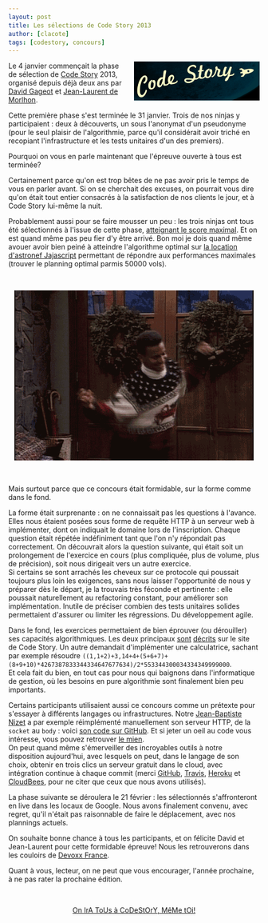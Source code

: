```yaml
---
layout: post
title: Les sélections de Code Story 2013
author: [clacote]
tags: [codestory, concours]
---
```


<img src="/assets/images/codestory.png" width="50%" style="float:right; margin-left:20px; margin-bottom:10px;" alt="Code Story" title="Code Story">

Le 4 janvier commençait la phase de sélection de [Code Story](http://code-story.net/ "Site de Code Story") 2013, organisé depuis déjà deux ans par [David Gageot](http://code-story.net/about/david.html) et [Jean-Laurent de Morlhon](http://code-story.net/about/jean-laurent.html).

Cette première phase s'est terminée le 31 janvier. Trois de nos ninjas y participaient&nbsp;: deux à découverts, un sous l'anonymat d'un pseudonyme (pour le seul plaisir de l'algorithmie, parce qu'il considérait avoir triché en recopiant l'infrastructure et les tests unitaires d'un des premiers).

Pourquoi on vous en parle maintenant que l'épreuve ouverte à tous est terminée?

Certainement parce qu'on est trop bêtes de ne pas avoir pris le temps de vous en parler avant. Si on se cherchait des excuses, on pourrait vous dire qu'on était tout entier consacrés à la satisfaction de nos clients le jour, et à Code Story lui-même la nuit.

Probablement aussi pour se faire mousser un peu : les trois ninjas ont tous été sélectionnés à l'issue de cette phase, [atteignant le score maximal](http://code-story.net/2013/02/01/concours-2013-phase-1.html). Et on est quand même pas peu fier d'y être arrivé. Bon moi je dois quand même avouer avoir bien peiné à atteindre l'algorithme optimal sur [la location d'astronef Jajascript](http://code-story.net/2013/02/02/jajascript.html) permettant de répondre aux performances maximales (trouver le planning optimal parmis 50000 vols).

<br/>
<p style="text-align:center;"><img class="img-polaroid" src="/assets/images/carlton.gif" alt="La victoire des ninjas" /></p>
<br/>

Mais surtout parce que ce concours était formidable, sur la forme comme dans le fond.

La forme était surprenante&nbsp;: on ne connaissait pas les questions à l'avance. Elles nous étaient posées sous forme de requête HTTP à un serveur web à implémenter, dont on indiquait le domaine lors de l'inscription. Chaque question était répétée indéfiniment tant que l'on n'y répondait pas correctement. On découvrait alors la question suivante, qui était soit un prolongement de l'exercice en cours (plus compliquée, plus de volume, plus de précision), soit nous dirigeait vers un autre exercice.  
Si certains se sont arrachés les cheveux sur ce protocole qui poussait toujours plus loin les exigences, sans nous laisser l'opportunité de nous y préparer dès le départ, je la trouvais très féconde et pertinente : elle poussait naturellement au refactoring constant, pour améliorer son implémentation. Inutile de préciser combien des tests unitaires solides permettaient d'assurer ou limiter les régressions. Du développement agile.

Dans le fond, les exercices permettaient de bien éprouver (ou dérouiller) ses capacités algorithmiques. Les deux principaux [sont](http://code-story.net/2013/01/22/scalaskel.html "Exercice Code Story 2013 : L'échoppe de monade sur Scalaskel") [décrits](http://code-story.net/2013/02/02/jajascript.html "Exercice Code Story 2013 : Location d’astronef sur Jajascript") sur le site de Code Story. Un autre demandait d'implémenter une calculatrice, sachant par exemple résoudre `((1,1+2)+3,14+4+(5+6+7)+(8+9+10)*4267387833344334647677634)/2*553344300034334349999000`.  
Et cela fait du bien, en tout cas pour nous qui baignons dans l'informatique de gestion, où les besoins en pure algorithmie sont finalement bien peu importants.

Certains participants utilisaient aussi ce concours comme un prétexte pour s'essayer à différents langages ou infrastructures. Notre [Jean-Baptiste Nizet](http://ninja-squad.com/team#JB "Jean-Baptiste Nizet sur le site de Ninja Squad") a par exemple réimplémenté manuellement son serveur HTTP, de la `socket` au `body` : voici [son code sur GitHub](https://github.com/jnizet/CodeStory2013 "Code de Jean-Baptiste Nizet pour Code Story 2013"). Et si jeter un oeil au code vous intéresse, vous pouvez retrouver [le mien](https://github.com/clacote/CodeStory2013 "Code de Cyril Lacôte pour Code Story 2013").  
On peut quand même s'émerveiller des incroyables outils à notre disposition aujourd'hui, avec lesquels on peut, dans le langage de son choix, obtenir en trois clics un serveur gratuit dans le cloud, avec intégration continue à chaque commit (merci [GitHub](http://github.com), [Travis](https://travis-ci.org/), [Heroku](http://www.heroku.com/) et [CloudBees](http://www.cloudbees.com/), pour ne citer que ceux que nous avons utilisés).

La phase suivante se déroulera le 21 février : les sélectionnés s'affronteront en live dans les locaux de Google. Nous avons finalement convenu, avec regret, qu'il n'était pas raisonnable de faire le déplacement, avec nos plannings actuels.  

On souhaite bonne chance à tous les participants, et on félicite David et Jean-Laurent pour cette formidable épreuve! Nous les retrouverons dans les couloirs de [Devoxx France](http://www.devoxx.fr).

Quant à vous, lecteur, on ne peut que vous encourager, l'année prochaine, à ne pas rater la prochaine édition.

<br/>
<p align="center">
<a href="http://www.youtube.com/watch?v=8FMFxaT-n7U">On IrA ToUs à CoDeStOrY, MêMe tOi!</a>
</p>
<br/>
